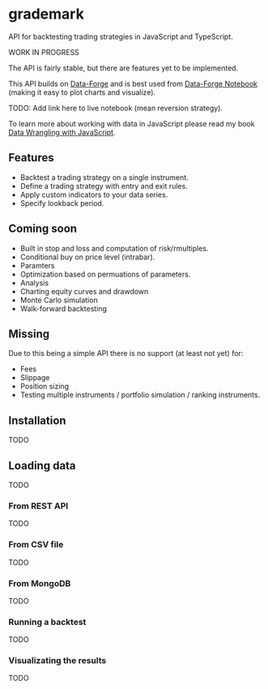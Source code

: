 # grademark

API for backtesting trading strategies in JavaScript and TypeScript.

WORK IN PROGRESS

The API is fairly stable, but there are features yet to be implemented.

This API builds on [Data-Forge](http://data-forge-js.com/) and is best used from [Data-Forge Notebook](http://www.data-forge-notebook.com/) (making it easy to plot charts and visualize).

TODO: Add link here to live notebook (mean reversion strategy).

To learn more about working with data in JavaScript please read my book [Data Wrangling with JavaScript](http://bit.ly/2t2cJu2).

## Features

- Backtest a trading strategy on a single instrument.
- Define a trading strategy with entry and exit rules.
- Apply custom indicators to your data series.
- Specify lookback period.

## Coming soon

- Built in stop and loss and computation of risk/rmultiples.
- Conditional buy on price level (intrabar).
- Paramters
- Optimization based on permuations of parameters.
- Analysis
- Charting equity curves and drawdown
- Monte Carlo simulation
- Walk-forward backtesting

## Missing

Due to this being a simple API there is no support (at least not yet) for:

- Fees
- Slippage
- Position sizing
- Testing multiple instruments / portfolio simulation / ranking instruments.

## Installation

TODO

## Loading data

TODO

### From REST API

TODO

### From CSV file

TODO

### From MongoDB

TODO

### Running a backtest

TODO

### Visualizating the results

TODO